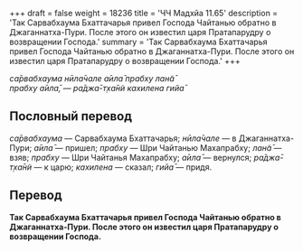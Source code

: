 +++
draft = false
weight = 18236
title = 'ЧЧ Мадхйа 11.65'
description = 'Так Сарвабхаума Бхаттачарья привел Господа Чайтанью обратно в Джаганнатха-Пури. После этого он известил царя Пратапарудру о возвращении Господа.'
summary = 'Так Сарвабхаума Бхаттачарья привел Господа Чайтанью обратно в Джаганнатха-Пури. После этого он известил царя Пратапарудру о возвращении Господа.'
+++

_са̄рвабхаума нӣла̄чале а̄ила̄ прабху лан̃а̄  
прабху а̄ила̄, — ра̄джа̄-т̣ха̄н̃и кахилена гийа̄_

## Пословный перевод

_са̄рвабхаума_ — Сарвабхаума Бхаттачарья; _нӣла̄чале_ — в Джаганнатха-Пури; _а̄ила̄_ — пришел; _прабху_ — Шри Чайтанью Махапрабху; _лан̃а̄_ — взяв; _прабху_ — Шри Чайтанья Махапрабху; _а̄ила̄_ — вернулся; _ра̄джа̄_\-_т̣ха̄н̃и_ — к царю; _кахилена_ — сказал; _гийа̄_ — придя.

## Перевод

**Так Сарвабхаума Бхаттачарья привел Господа Чайтанью обратно в Джаганнатха-Пури. После этого он известил царя Пратапарудру о возвращении Господа.**
